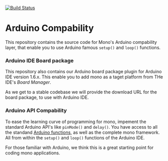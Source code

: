 [![Build Status](https://travis-ci.org/getopenmono/arduino_comp.svg?branch=master)](https://travis-ci.org/getopenmono/arduino_comp)

# Arduino Compability
This repository contains the source code for Mono's Arduino compability layer, 
that enable you to use Arduino famous `setup()` and `loop()` functions.

### Arduino IDE Board package
This repository also contains our Arduino board package plugin for Arduino IDE version 1.6.x. 
This enable you to add mono as a taget platform from THe IDE's *Board Manager*.

As we get to a stable codebase we will provide the download URL for the board package, to use with Arduino IDE.

### Arduino API Compability
To ease the learning curve of programming for mono, impement the standard Arduino API's like `pinMode()` and `delay()`.
You have access to all the standand [Arduino functions](https://www.arduino.cc/en/Reference/HomePage), as well as the complete mono framework.
All from within the `setup()` and `loop()` functions of the Arduino IDE.

For those familiar with Arduino, we think this is a great starting point for coding mono applications.
